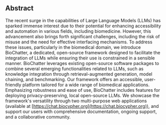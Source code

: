 ## Abstract

The recent surge in the capabilities of Large Language Models (LLMs) has sparked immense interest due to their potential for enhancing accessibility and automation in various fields, including biomedicine.
However, this advancement also brings forth significant challenges, including the risk of misuse and the need for effective interfacing mechanisms.
To address these issues, particularly in the biomedical domain, we introduce BioChatter, a dedicated, open-source framework designed to facilitate the integration of LLMs while ensuring their use is constrained in a sensible manner.
BioChatter leverages existing open-source software packages to combine several emerging functionalities related to LLMs, such as knowledge integration through retrieval-augmented generation, model chaining, and benchmarking.
Our framework offers an accessible, user-friendly platform tailored for a wide range of biomedical applications.
Emphasizing robustness and ease of use, BioChatter includes features for deploying privacy-preserving, local open-source LLMs.
We showcase the framework's versatility through two multi-purpose web applications (available at [https://chat.biocypher.org](https://chat.biocypher.org)), and support our users with comprehensive documentation, ongoing support, and a collaborative community.
